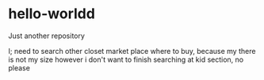 # hello-worldd
Just another repository

I; need to search other closet market place where to buy, because my there is not my size however i don't want to finish 
searching at kid section, no please

